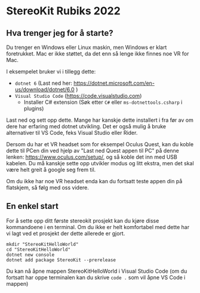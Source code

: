 # StereoKit Rubiks 2022

## Hva trenger jeg for å starte?

Du trenger en Windows eller Linux maskin, men Windows er klart foretrukket. Mac er ikke støttet, da det enn så lenge ikke finnes noe VR for Mac.

I eksempelet bruker vi i tillegg dette:

- `dotnet 6` (Last ned her: <https://dotnet.microsoft.com/en-us/download/dotnet/6.0> )
- `Visual Studio Code` (<https://code.visualstudio.com>)
  - Installer C# extension (Søk etter `C#` eller `ms-dotnettools.csharp` i plugins)

Last ned og sett opp dette. Mange har kanskje dette installert i fra før av om dere har erfaring med dotnet utvikling. Det er også mulig å bruke alternativer til VS Code, feks Visual Studio eller Rider.

Dersom du har et VR headset som for eksempel Oculus Quest, kan du koble dette til PCen din ved hjelp av "Last ned Quest appen til PC" på denne lenken: <https://www.oculus.com/setup/>, og så koble det inn med USB kabelen. Du må kanskje sette opp utvikler modus og litt ekstra, men det skal være helt greit å google seg frem til.

Om du ikke har noe VR headset enda kan du fortsatt teste appen din på flatskjem, så følg med oss videre.

## En enkel start

For å sette opp ditt første stereokit prosjekt kan du kjøre disse kommandoene i en terminal. Om du ikke er helt komfortabel med dette har vi lagt ved et prosjekt der dette allerede er gjort.

```pwsh
mkdir "StereoKitHelloWorld"
cd "StereoKitHelloWorld"
dotnet new console
dotnet add package StereoKit --prerelease
```

Du kan nå åpne mappen StereoKitHelloWorld i Visual Studio Code (om du fortsatt har oppe terminalen kan du skrive `code .` som vil åpne VS Code i mappen)

